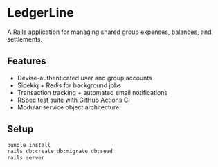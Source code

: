 # LedgerLine

A Rails application for managing shared group expenses, balances, and settlements.

## Features

- Devise-authenticated user and group accounts
- Sidekiq + Redis for background jobs
- Transaction tracking + automated email notifications
- RSpec test suite with GitHub Actions CI
- Modular service object architecture

## Setup

```bash
bundle install
rails db:create db:migrate db:seed
rails server
```
